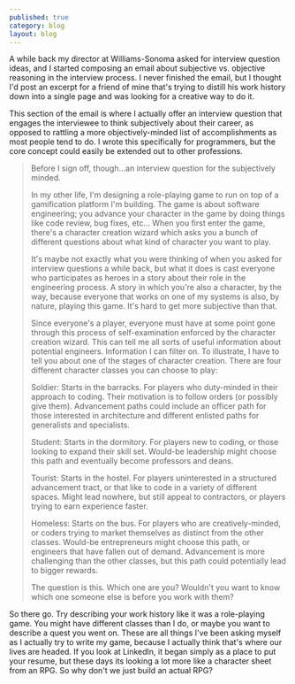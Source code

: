 ```yaml
---
published: true
category: blog
layout: blog
---
```


A while back my director at Williams-Sonoma asked for interview question ideas, and I started composing an email about subjective vs. objective reasoning in the interview process. I never finished the email, but I thought I'd post an excerpt for a friend of mine that's trying to distill his work history down into a single page and was looking for a creative way to do it.

This section of the email is where I actually offer an interview question that engages the interviewee to think subjectively about their career, as opposed to rattling a more objectively-minded list of accomplishments as most people tend to do. I wrote this specifically for programmers, but the core concept could easily be extended out to other professions.

> Before I sign off, though...an interview question for the subjectively minded.
> 
> In my other life, I'm designing a role-playing game to run on top of a gamification platform I'm building. The game is about software engineering; you advance your character in the game by doing things like code review, bug fixes, etc... When you first enter the game, there's a character creation wizard which asks you a bunch of different questions about what kind of character you want to play.
> 
> It's maybe not exactly what you were thinking of when you asked for interview questions a while back, but what it does is cast everyone who participates as heroes in a story about their role in the engineering process. A story in which you're also a character, by the way, because everyone that works on one of my systems is also, by nature, playing this game. It's hard to get more subjective than that.
> 
> Since everyone's a player, everyone must have at some point gone through this process of self-examination enforced by the character creation wizard. This can tell me all sorts of useful information about potential engineers. Information I can filter on. To illustrate, I have to tell you about one of the stages of character creation. There are four different character classes you can choose to play:
> 
>    Soldier: Starts in the barracks. For players who duty-minded in their approach to coding. Their motivation is to follow orders (or possibly give them). Advancement paths could include an officer path for those interested in architecture and different enlisted paths for generalists and specialists.
> 
>    Student: Starts in the dormitory. For players new to coding, or those looking to expand their skill set. Would-be leadership might choose this path and eventually become professors and deans.
> 
>    Tourist: Starts in the hostel. For players uninterested in a structured advancement tract, or that like to code in a variety of different spaces. Might lead nowhere, but still appeal to contractors, or players trying to earn experience faster.
> 
>    Homeless: Starts on the bus. For players who are creatively-minded, or coders trying to market themselves as distinct from the other classes. Would-be entrepreneurs might choose this path, or engineers that have fallen out of demand. Advancement is more challenging than the other classes, but this path could potentially lead to bigger rewards.
> 
> The question is this. Which one are you? Wouldn't you want to know which one someone else is before you work with them?

So there go. Try describing your work history like it was a role-playing game. You might have different classes than I do, or maybe you want to describe a quest you went on. These are all things I've been asking myself as I actually try to write my game, because I actually think that's where our lives are headed. If you look at LinkedIn, it began simply as a place to put your resume, but these days its looking a lot more like a character sheet from an RPG. So why don't we just build an actual RPG?
